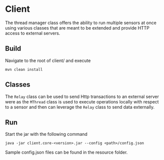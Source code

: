 # Client

The thread manager class offers the ability to run multiple sensors at once using various classes that are meant to be extended and provide HTTP access to external servers. 

## Build

Navigate to the root of client/ and execute

```
mvn clean install
```

## Classes

The `Relay` class can be used to send Http transactions to an external server were as the `MThread` class is used to execute operations locally with respect to a sensor and then can leverage the `Relay` class to send data externally.

## Run

Start the jar with the following command

```
java -jar client.core-<version>.jar --config <path>/config.json
```

Sample config.json files can be found in the resource folder.
